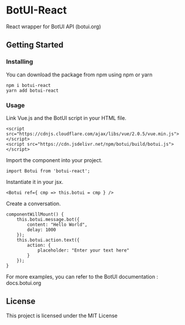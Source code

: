 # BotUI-React

React wrapper for BotUI API (botui.org)

## Getting Started

### Installing

You can download the package from npm using npm or yarn

```
npm i botui-react
yarn add botui-react
```

### Usage

Link Vue.js and the BotUI script in your HTML file.

```
<script src="https://cdnjs.cloudflare.com/ajax/libs/vue/2.0.5/vue.min.js"></script>
<script src="https://cdn.jsdelivr.net/npm/botui/build/botui.js"></script>
```

Import the component into your project.

```
import Botui from 'botui-react';
```

Instantiate it in your jsx.

```
<Botui ref={ cmp => this.botui = cmp } />
```

Create a conversation.

```
componentWillMount() {
    this.botui.message.bot({
        content: "Hello World",
        delay: 1000
    });
    this.botui.action.text({
        action: {
            placeholder: "Enter your text here"
        }
    });
}
```

For more examples, you can refer to the BotUI documentation : docs.botui.org

## License

This project is licensed under the MIT License